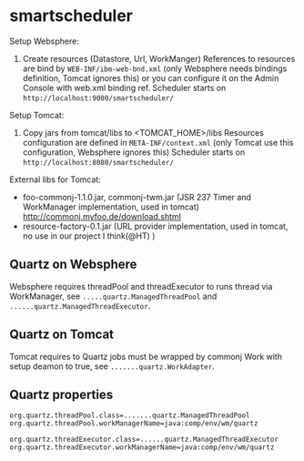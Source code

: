 # smartscheduler

Setup Websphere:
1. Create resources (Datastore, Url, WorkManger)
References to resources are bind by `WEB-INF/ibm-web-bnd.xml` (only Websphere needs bindings definition,  Tomcat ignores this) or you can configure it on the Admin Console with web.xml binding ref. 
Scheduler starts on `http://localhost:9080/smartscheduler/`

Setup Tomcat:
1. Copy jars from tomcat/libs to <TOMCAT_HOME>/libs
Resources configuration are defined in `META-INF/context.xml` (only Tomcat use this configuration, Websphere ignores this)
Scheduler starts on `http://localhost:8080/smartscheduler/` 

External libs for Tomcat: 
- foo-commonj-1.1.0.jar, commonj-twm.jar (JSR 237 Timer and WorkManager implementation, used in tomcat) http://commonj.myfoo.de/download.shtml
- resource-factory-0.1.jar (URL provider implementation, used in tomcat, no use in our project I think(@HT) )




## Quartz on Websphere
Websphere requires threadPool and threadExecutor to runs thread via WorkManager, see `.....quartz.ManagedThreadPool` and `......quartz.ManagedThreadExecutor`.

## Quartz on Tomcat
Tomcat requires to Quartz jobs must be wrapped by commonj Work with setup deamon to true, see `.......quartz.WorkAdapter`.

## Quartz properties
```
org.quartz.threadPool.class=.......quartz.ManagedThreadPool
org.quartz.threadPool.workManagerName=java:comp/env/wm/quartz

org.quartz.threadExecutor.class=......quartz.ManagedThreadExecutor
org.quartz.threadExecutor.workManagerName=java:comp/env/wm/quartz
```

